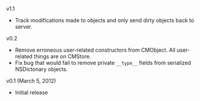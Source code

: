 v1.1
* Track modifications made to objects and only send dirty objects back to server.


v0.2
* Remove erroneous user-related constructors from CMObject. All user-related things are on CMStore.
* Fix bug that would fail to remove private `__type__` fields from serialized NSDictonary objects.

v0.1 (March 5, 2012)
* Initial release
